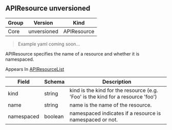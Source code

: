 ## APIResource unversioned

Group        | Version     | Kind
------------ | ---------- | -----------
Core | unversioned | APIResource

> Example yaml coming soon...



APIResource specifies the name of a resource and whether it is namespaced.

<aside class="notice">
Appears In  <a href="#apiresourcelist-unversioned">APIResourceList</a> </aside>

Field        | Schema     | Description
------------ | ---------- | -----------
kind | string | kind is the kind for the resource (e.g. 'Foo' is the kind for a resource 'foo')
name | string | name is the name of the resource.
namespaced | boolean | namespaced indicates if a resource is namespaced or not.

